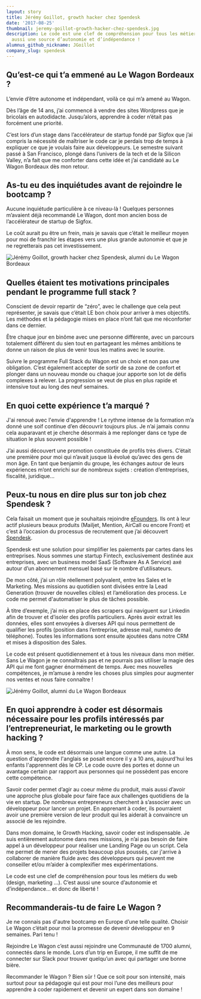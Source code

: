 ```yaml
---
layout: story
title: Jérémy Goillot, growth hacker chez Spendesk
date: '2017-08-25'
thumbnail: jeremy-goillot-growth-hacker-chez-spendesk.jpg
description: Le code est une clef de compréhension pour tous les métiers du web. C’est
  aussi une source d’autonomie et d’indépendance !
alumnus_github_nickname: JGoillot
company_slug: spendesk
---
```


## Qu’est-ce qui t’a emmené au Le Wagon Bordeaux ?

L’envie d’être autonome et indépendant, voilà ce qui m’a amené au Wagon.

Dès l’âge de 14 ans, j’ai commencé à vendre des sites Wordpress que je bricolais en autodidacte. Jusqu’alors, apprendre à coder n’était pas forcément une priorité.

C’est lors d’un stage dans l’accélérateur de startup fondé par Sigfox que j’ai compris la nécessité de maîtriser le code car je perdais trop de temps à expliquer ce que je voulais faire aux développeurs. Le semestre suivant passé à San Francisco, plongé dans l’univers de la tech et de la Silicon Valley, n’a fait que me conforter dans cette idée et j’ai candidaté au Le Wagon Bordeaux dès mon retour.

## As-tu eu des inquiétudes avant de rejoindre le bootcamp ?

Aucune inquiétude particulière à ce niveau-là ! Quelques personnes m’avaient déjà recommandé Le Wagon, dont mon ancien boss de l’accélérateur de startup de Sigfox.

Le coût aurait pu être un frein, mais je savais que c’était le meilleur moyen pour moi de franchir les étapes vers une plus grande autonomie et que je ne regretterais pas cet investissement.

<p><img src="https://raw.githubusercontent.com/lewagon/www-images/master/testimonials/jeremygoillot/jeremy-goillot-growth-hacker-spendesk-efounders-2.jpg" alt="Jérémy Goillot, growth hacker chez Spendesk, alumni du Le Wagon Bordeaux"></p>

## Quelles étaient tes motivations principales pendant le programme full stack ?

Conscient de devoir repartir de “zéro”, avec le challenge que cela peut représenter, je savais que c’était LE bon choix pour arriver à mes objectifs. Les méthodes et la pédagogie mises en place n’ont fait que me réconforter dans ce dernier.

Être chaque jour en binôme avec une personne différente, avec un parcours totalement différent du sien tout en partageant les mêmes ambitions te donne un raison de plus de venir tous les matins avec le sourire.

Suivre le programme Full Stack du Wagon est un choix et non pas une obligation. C’est également accepter de sortir de sa zone de confort et plonger dans un nouveau monde ou chaque jour apporte son lot de défis complexes à relever. La progression se veut de plus en plus rapide et intensive tout au long des neuf semaines.

## En quoi cette expérience t’a marqué ?

J'ai renoué avec l'envie d'apprendre ! Le rythme intense de la formation m’a donné une soif continue d’en découvrir toujours plus. Je n’ai jamais connu cela auparavant et je cherche désormais à me replonger dans ce type de situation le plus souvent possible !

J’ai aussi découvert une promotion constituée de profils très divers. C’était une première pour moi qui n’avait jusque là évolué qu’avec des gens de mon âge. En tant que benjamin du groupe, les échanges autour de leurs expériences m’ont enrichi sur de nombreux sujets : création d’entreprises, fiscalité, juridique…

## Peux-tu nous en dire plus sur ton job chez Spendesk ?

Cela faisait un moment que je souhaitais rejoindre [eFounders](https://efounders.co/). Ils ont à leur actif plusieurs beaux produits (Mailjet, Mention, AirCall ou encore Front) et c’est à l’occasion du processus de recrutement que j’ai découvert [Spendesk](https://www.spendesk.com/).

Spendesk est une solution pour simplifier les paiements par cartes dans les entreprises. Nous sommes une startup Fintech, exclusivement destinée aux entreprises, avec un business model SaaS (Software As A Service) axé autour d’un abonnement mensuel basé sur le nombre d’utilisateurs.

De mon côté, j’ai un rôle réellement polyvalent, entre les Sales et le Marketing. Mes missions au quotidien sont divisées entre la Lead Generation (trouver de nouvelles cibles) et l’amélioration des process. Le code me permet d'automatiser le plus de tâches possible.

À titre d’exemple, j’ai mis en place des scrapers qui naviguent sur Linkedin afin de trouver et d’isoler des profils particuliers. Après avoir extrait les données, elles sont envoyées à diverses API qui nous permettent de qualifier les profils (position dans l’entreprise, adresse mail, numéro de téléphone). Toutes les informations sont ensuite ajoutées dans notre CRM et mises à disposition des Sales.

Le code est présent quotidiennement et à tous les niveaux dans mon métier.  Sans Le Wagon je ne connaîtrais pas et ne pourrais pas utiliser la magie des API qui me font gagner énormément de temps. Avec mes nouvelles compétences, je m’amuse à rendre les choses plus simples pour augmenter nos ventes et nous faire connaître !

<p><img src="https://raw.githubusercontent.com/lewagon/www-images/master/testimonials/jeremygoillot/jeremy-goillot-growth-hacker-spendesk-efounders-1.jpg" alt="Jérémy Goillot, alumni du Le Wagon Bordeaux"></p>

## En quoi apprendre à coder est désormais nécessaire pour les profils intéressés par l’entrepreneuriat, le marketing ou le growth hacking ?

À mon sens, le code est désormais une langue comme une autre. La question d'apprendre l'anglais se posait encore il y a 10 ans, aujourd'hui les enfants l'apprennent dès le CP. Le code ouvre des portes et donne un avantage certain par rapport aux personnes qui ne possèdent pas encore cette compétence.

Savoir coder permet d’agir au coeur même du produit, mais aussi d’avoir une approche plus globale pour faire face aux challenges quotidiens de la vie en startup. De nombreux entrepreneurs cherchent à s’associer avec un développeur pour lancer un projet. En apprenant à coder, ils pourraient avoir une première version de leur produit qui les aiderait à convaincre un associé de les rejoindre.      

Dans mon domaine, le Growth Hacking, savoir coder est indispensable. Je suis entièrement autonome dans mes missions, je n’ai pas besoin de faire appel à un développeur pour réaliser une Landing Page ou un script. Cela me permet de mener des projets beaucoup plus poussés, car j'arrive à collaborer de manière fluide avec des développeurs qui peuvent me conseiller et/ou m’aider à complexifier mes expérimentations.

Le code est une clef de compréhension pour tous les métiers du web (design, marketing …). C’est aussi une source d’autonomie et d’indépendance… et donc de liberté !

## Recommanderais-tu de faire Le Wagon ?

Je ne connais pas d'autre bootcamp en Europe d’une telle qualité. Choisir Le Wagon c’était pour moi la promesse de devenir développeur en 9 semaines. Pari tenu !

Rejoindre Le Wagon c’est aussi rejoindre une Communauté de 1700 alumni, connectés dans le monde. Lors d’un trip en Europe, il me suffit de me connecter sur Slack pour trouver quelqu’un avec qui partager une bonne bière.

Recommander le Wagon ? Bien sûr ! Que ce soit pour son intensité, mais surtout pour sa pédagogie qui est pour moi l’une des meilleurs pour apprendre à coder rapidement et devenir un expert dans son domaine !
